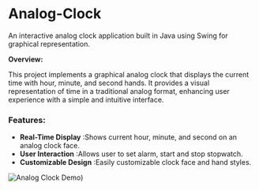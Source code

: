 # Analog-Clock
An interactive analog clock application built in Java using Swing for graphical representation.

**Overview:**

This project implements a graphical analog clock that displays the current time with hour, minute, and second hands. It provides a visual representation of time in a traditional analog format, enhancing user experience with a simple and intuitive interface.


### Features: 

- **Real-Time Display** :Shows current hour, minute, and second on an analog clock face.
- **User Interaction** :Allows user to set alarm, start and stop stopwatch.
- __Customizable Design__ :Easily customizable clock face and hand styles.



![Analog Clock Demo](https://github.com/vaarajakogila/Analog-Clock/assets/134189443/e0c345db-c611-410e-a6e1-8bb79804a185.png))
